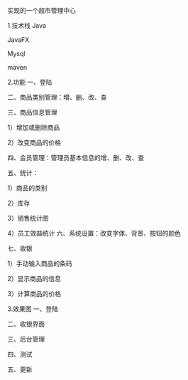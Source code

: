实现的一个超市管理中心


1.技术栈
Java

JavaFX

Mysql

maven

2.功能
一、登陆

二、商品类别管理：增、删、改、查

三、商品信息管理

1）增加或删除商品

2）改变商品的价格

四、会员管理：管理员基本信息的增、删、改、查

五、统计：

1）商品的类别

2）库存

3）销售统计图

4）员工效益统计
六、系统设置：改变字体、背景、按钮的颜色

七、收银

1）手动输入商品的条码

2）显示商品的信息

3）计算商品的价格

3.效果图
一、登陆

二、收银界面

三、后台管理

四、测试

五、更新
